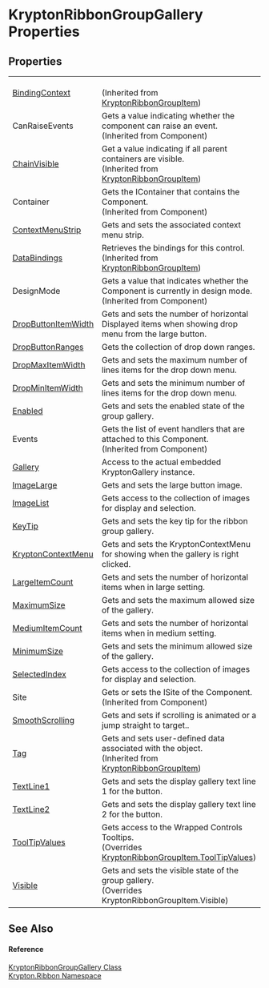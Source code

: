 # KryptonRibbonGroupGallery Properties




## Properties
<table>
<tr>
<td><a href="c9f41166-b541-4efc-c022-7bf3fad1b338.md">BindingContext</a></td>
<td><br />(Inherited from <a href="42b4e823-3d0e-29bf-ca83-927a7a58295d.md">KryptonRibbonGroupItem</a>)</td></tr>
<tr>
<td>CanRaiseEvents</td>
<td>Gets a value indicating whether the component can raise an event.<br />(Inherited from Component)</td></tr>
<tr>
<td><a href="302e2c6c-a240-ed7c-5bbf-0db525ef4a32.md">ChainVisible</a></td>
<td>Get a value indicating if all parent containers are visible.<br />(Inherited from <a href="42b4e823-3d0e-29bf-ca83-927a7a58295d.md">KryptonRibbonGroupItem</a>)</td></tr>
<tr>
<td>Container</td>
<td>Gets the IContainer that contains the Component.<br />(Inherited from Component)</td></tr>
<tr>
<td><a href="a4fed122-3f1d-e8df-b168-fe9e4f933dc0.md">ContextMenuStrip</a></td>
<td>Gets and sets the associated context menu strip.</td></tr>
<tr>
<td><a href="27c19a8c-9d52-40d5-9190-6d7fb79ce391.md">DataBindings</a></td>
<td>Retrieves the bindings for this control.<br />(Inherited from <a href="42b4e823-3d0e-29bf-ca83-927a7a58295d.md">KryptonRibbonGroupItem</a>)</td></tr>
<tr>
<td>DesignMode</td>
<td>Gets a value that indicates whether the Component is currently in design mode.<br />(Inherited from Component)</td></tr>
<tr>
<td><a href="2fc69cbd-9c47-6495-8d0e-27a2926d5fa7.md">DropButtonItemWidth</a></td>
<td>Gets and sets the number of horizontal Displayed items when showing drop menu from the large button.</td></tr>
<tr>
<td><a href="61bb5871-ca37-d7c6-0090-bda28b710cbc.md">DropButtonRanges</a></td>
<td>Gets the collection of drop down ranges.</td></tr>
<tr>
<td><a href="ac67b4d1-5e44-5177-eb8b-33e6ce50f49d.md">DropMaxItemWidth</a></td>
<td>Gets and sets the maximum number of lines items for the drop down menu.</td></tr>
<tr>
<td><a href="e8f195d3-9d20-8817-0584-c319e1050ef9.md">DropMinItemWidth</a></td>
<td>Gets and sets the minimum number of lines items for the drop down menu.</td></tr>
<tr>
<td><a href="c1a64477-ddaa-9680-76bb-2073660addd0.md">Enabled</a></td>
<td>Gets and sets the enabled state of the group gallery.</td></tr>
<tr>
<td>Events</td>
<td>Gets the list of event handlers that are attached to this Component.<br />(Inherited from Component)</td></tr>
<tr>
<td><a href="fcd191ea-ed81-a594-dfce-44356f53958f.md">Gallery</a></td>
<td>Access to the actual embedded KryptonGallery instance.</td></tr>
<tr>
<td><a href="3f845b27-e786-874a-8a3f-1f67c65b0b0e.md">ImageLarge</a></td>
<td>Gets and sets the large button image.</td></tr>
<tr>
<td><a href="24fb1837-7154-4663-c7f8-81243c15c096.md">ImageList</a></td>
<td>Gets access to the collection of images for display and selection.</td></tr>
<tr>
<td><a href="1d90d307-770b-5403-65f8-c7e1998619fd.md">KeyTip</a></td>
<td>Gets and sets the key tip for the ribbon group gallery.</td></tr>
<tr>
<td><a href="f660a85c-9a4b-754a-6b1a-8f12b5b37709.md">KryptonContextMenu</a></td>
<td>Gets and sets the KryptonContextMenu for showing when the gallery is right clicked.</td></tr>
<tr>
<td><a href="c8a943ca-74a1-02b8-6860-c2afceacedbf.md">LargeItemCount</a></td>
<td>Gets and sets the number of horizontal items when in large setting.</td></tr>
<tr>
<td><a href="2ae8dbea-cb8c-df93-cbbf-b426a06f586a.md">MaximumSize</a></td>
<td>Gets and sets the maximum allowed size of the gallery.</td></tr>
<tr>
<td><a href="093375af-3090-9224-e3c2-bfd49fdb4b0f.md">MediumItemCount</a></td>
<td>Gets and sets the number of horizontal items when in medium setting.</td></tr>
<tr>
<td><a href="e4da69ba-1739-19ef-ff3a-fb7c65555b52.md">MinimumSize</a></td>
<td>Gets and sets the minimum allowed size of the gallery.</td></tr>
<tr>
<td><a href="99a0e962-3a6e-7678-0cea-aafb6bb9c4f8.md">SelectedIndex</a></td>
<td>Gets access to the collection of images for display and selection.</td></tr>
<tr>
<td>Site</td>
<td>Gets or sets the ISite of the Component.<br />(Inherited from Component)</td></tr>
<tr>
<td><a href="31d50671-8b8b-a446-1c90-735cd9c6a400.md">SmoothScrolling</a></td>
<td>Gets and sets if scrolling is animated or a jump straight to target..</td></tr>
<tr>
<td><a href="8f0958de-84a9-b6c7-700f-32549d83cf88.md">Tag</a></td>
<td>Gets and sets user-defined data associated with the object.<br />(Inherited from <a href="42b4e823-3d0e-29bf-ca83-927a7a58295d.md">KryptonRibbonGroupItem</a>)</td></tr>
<tr>
<td><a href="6ebea175-02d9-42f7-35d4-957bc43577d4.md">TextLine1</a></td>
<td>Gets and sets the display gallery text line 1 for the button.</td></tr>
<tr>
<td><a href="a3baa605-3e50-5709-3689-4b5d69f90f33.md">TextLine2</a></td>
<td>Gets and sets the display gallery text line 2 for the button.</td></tr>
<tr>
<td><a href="99cf9117-c78a-a628-928e-2b27b288a8da.md">ToolTipValues</a></td>
<td>Gets access to the Wrapped Controls Tooltips.<br />(Overrides <a href="ab122b1c-b5e5-dfd9-e66a-286ea03ea3cb.md">KryptonRibbonGroupItem.ToolTipValues</a>)</td></tr>
<tr>
<td><a href="3ef814c4-f02f-e364-9478-f990cf58851d.md">Visible</a></td>
<td>Gets and sets the visible state of the group gallery.<br />(Overrides KryptonRibbonGroupItem.Visible)</td></tr>
</table>

## See Also


#### Reference
<a href="f687c768-aa72-8583-c560-27549423dd1e.md">KryptonRibbonGroupGallery Class</a>  
<a href="1e9bc734-cff9-e9b8-f013-94cdac669794.md">Krypton.Ribbon Namespace</a>  
